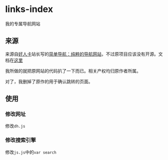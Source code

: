 # links-index

我的专属导航网站

## 来源

来源自[好人卡](https://www.haorenka.org/)站长写的[简单导航：纯粹的导航网站](https://hao.hrka.net/)，不过原项目应该没有开源。文档在[这里](https://www.haorenka.org/hao123.html)

我所做的就把原网站的代码扒了一下而已。相关产权均归原作者所属。

对了，我删掉了原作的用于确认跳转的页面。

## 使用

### 修改网址

修改`dh.js`

### 修改搜索引擎

修改`js.js`中的`var search`
